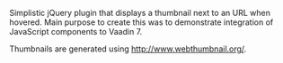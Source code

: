 Simplistic jQuery plugin that displays a thumbnail next to an URL when hovered. 
Main purpose to create this was to demonstrate integration of JavaScript components to Vaadin 7.

Thumbnails are generated using http://www.webthumbnail.org/.